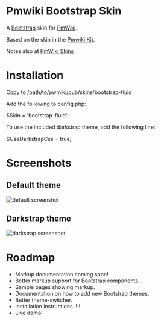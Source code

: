 Pmwiki Bootstrap Skin
=====================

A [Bootstrap](http://twitter.github.com/bootstrap/) skin for [PmWiki](http://www.pmwiki.org/).

Based on the skin in the [Pmwiki Kit](https://github.com/gambhiro/pmwiki-kit-bootstrap-compass).

Notes also at [PmWiki Skins](http://www.pmwiki.org/wiki/Skins/TwitterBootstrap)

# Installation
Copy to /path/to/pwmiki/pub/skins/bootstrap-fluid

Add the following to config.php:

$Skin = 'bootstrap-fluid';

To use the included darkstrap theme, add the following line:

$UseDarkstrapCss = true;



# Screenshots

## Default theme
![default screenshot](https://raw.github.com/wiki/MichaelPaulukonis/pmwiki-bootstrap-skin/images/pmwiki.bootstrap.default.00.png)

## Darkstrap theme
![darkstrap screenshot](https://raw.github.com/wiki/MichaelPaulukonis/pmwiki-bootstrap-skin/images/pmwiki.bootstrap.darkstrap.00.png)

# Roadmap

* Markup documentation coming soon!
* Better markup support for Bootstrap components.
* Sample pages showing markup.
* Documentation on how to add new Bootstrap themes.
* Better theme-switcher.
* Installation instructions. !!!
* Live demo!
